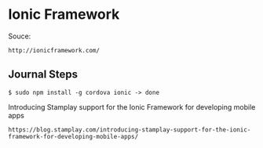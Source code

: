 # Ionic Framework

Souce: 

	http://ionicframework.com/

## Journal Steps

	$ sudo npm install -g cordova ionic -> done

Introducing Stamplay support for the Ionic Framework for developing mobile apps

	https://blog.stamplay.com/introducing-stamplay-support-for-the-ionic-framework-for-developing-mobile-apps/




